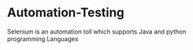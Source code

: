 # Automation-Testing
Selenium is an automation toll which supports Java and python programming Languages
